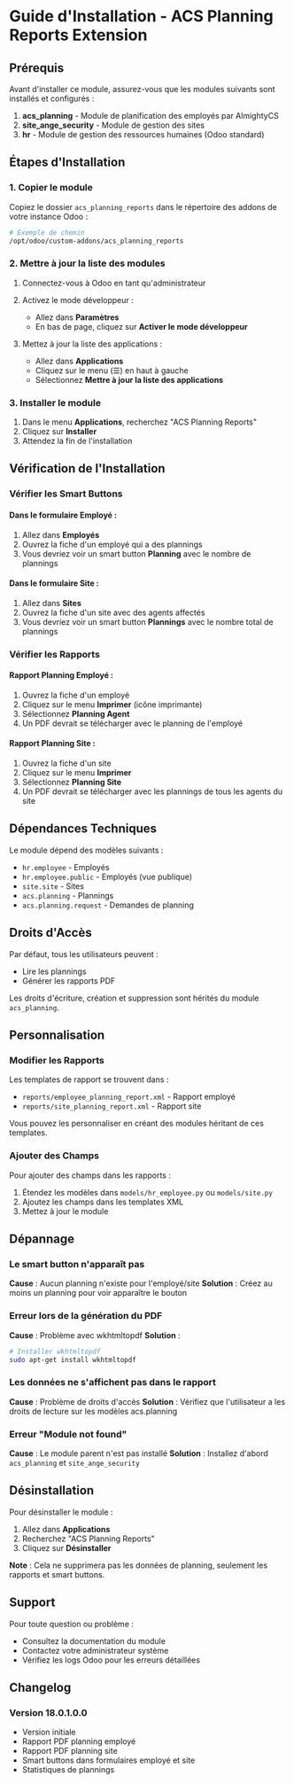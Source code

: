# Guide d'Installation - ACS Planning Reports Extension

## Prérequis

Avant d'installer ce module, assurez-vous que les modules suivants sont installés et configurés :

1. **acs_planning** - Module de planification des employés par AlmightyCS
2. **site_ange_security** - Module de gestion des sites
3. **hr** - Module de gestion des ressources humaines (Odoo standard)

## Étapes d'Installation

### 1. Copier le module

Copiez le dossier `acs_planning_reports` dans le répertoire des addons de votre instance Odoo :

```bash
# Exemple de chemin
/opt/odoo/custom-addons/acs_planning_reports
```

### 2. Mettre à jour la liste des modules

1. Connectez-vous à Odoo en tant qu'administrateur
2. Activez le mode développeur :
   - Allez dans **Paramètres**
   - En bas de page, cliquez sur **Activer le mode développeur**

3. Mettez à jour la liste des applications :
   - Allez dans **Applications**
   - Cliquez sur le menu (☰) en haut à gauche
   - Sélectionnez **Mettre à jour la liste des applications**

### 3. Installer le module

1. Dans le menu **Applications**, recherchez "ACS Planning Reports"
2. Cliquez sur **Installer**
3. Attendez la fin de l'installation

## Vérification de l'Installation

### Vérifier les Smart Buttons

#### Dans le formulaire Employé :
1. Allez dans **Employés**
2. Ouvrez la fiche d'un employé qui a des plannings
3. Vous devriez voir un smart button **Planning** avec le nombre de plannings

#### Dans le formulaire Site :
1. Allez dans **Sites**
2. Ouvrez la fiche d'un site avec des agents affectés
3. Vous devriez voir un smart button **Plannings** avec le nombre total de plannings

### Vérifier les Rapports

#### Rapport Planning Employé :
1. Ouvrez la fiche d'un employé
2. Cliquez sur le menu **Imprimer** (icône imprimante)
3. Sélectionnez **Planning Agent**
4. Un PDF devrait se télécharger avec le planning de l'employé

#### Rapport Planning Site :
1. Ouvrez la fiche d'un site
2. Cliquez sur le menu **Imprimer**
3. Sélectionnez **Planning Site**
4. Un PDF devrait se télécharger avec les plannings de tous les agents du site

## Dépendances Techniques

Le module dépend des modèles suivants :

- `hr.employee` - Employés
- `hr.employee.public` - Employés (vue publique)
- `site.site` - Sites
- `acs.planning` - Plannings
- `acs.planning.request` - Demandes de planning

## Droits d'Accès

Par défaut, tous les utilisateurs peuvent :
- Lire les plannings
- Générer les rapports PDF

Les droits d'écriture, création et suppression sont hérités du module `acs_planning`.

## Personnalisation

### Modifier les Rapports

Les templates de rapport se trouvent dans :
- `reports/employee_planning_report.xml` - Rapport employé
- `reports/site_planning_report.xml` - Rapport site

Vous pouvez les personnaliser en créant des modules héritant de ces templates.

### Ajouter des Champs

Pour ajouter des champs dans les rapports :

1. Étendez les modèles dans `models/hr_employee.py` ou `models/site.py`
2. Ajoutez les champs dans les templates XML
3. Mettez à jour le module

## Dépannage

### Le smart button n'apparaît pas

**Cause** : Aucun planning n'existe pour l'employé/site
**Solution** : Créez au moins un planning pour voir apparaître le bouton

### Erreur lors de la génération du PDF

**Cause** : Problème avec wkhtmltopdf
**Solution** : 
```bash
# Installer wkhtmltopdf
sudo apt-get install wkhtmltopdf
```

### Les données ne s'affichent pas dans le rapport

**Cause** : Problème de droits d'accès
**Solution** : Vérifiez que l'utilisateur a les droits de lecture sur les modèles acs.planning

### Erreur "Module not found"

**Cause** : Le module parent n'est pas installé
**Solution** : Installez d'abord `acs_planning` et `site_ange_security`

## Désinstallation

Pour désinstaller le module :

1. Allez dans **Applications**
2. Recherchez "ACS Planning Reports"
3. Cliquez sur **Désinstaller**

**Note** : Cela ne supprimera pas les données de planning, seulement les rapports et smart buttons.

## Support

Pour toute question ou problème :
- Consultez la documentation du module
- Contactez votre administrateur système
- Vérifiez les logs Odoo pour les erreurs détaillées

## Changelog

### Version 18.0.1.0.0
- Version initiale
- Rapport PDF planning employé
- Rapport PDF planning site
- Smart buttons dans formulaires employé et site
- Statistiques de plannings
